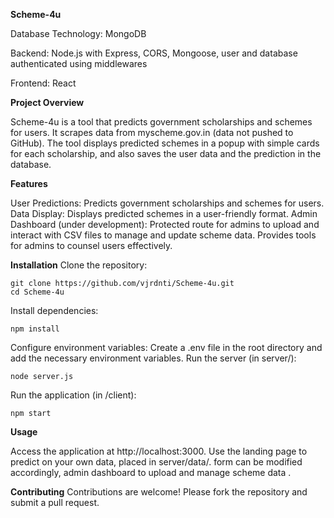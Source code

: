 **Scheme-4u**

Database Technology: MongoDB

Backend: Node.js with Express, CORS, Mongoose, user and database authenticated using middlewares

Frontend: React

**Project Overview**

Scheme-4u is a tool that predicts government scholarships and schemes for users. It scrapes data from myscheme.gov.in (data not pushed to GitHub). The tool displays predicted schemes in a popup with simple cards for each scholarship, and also saves the user data and the prediction in the database.

**Features**

User Predictions: Predicts government scholarships and schemes for users.
Data Display: Displays predicted schemes in a user-friendly format.
Admin Dashboard (under development): Protected route for admins to upload and interact with CSV files to manage and update scheme data. Provides tools for admins to counsel users effectively.

**Installation**
Clone the repository:

    git clone https://github.com/vjrdnti/Scheme-4u.git
    cd Scheme-4u

Install dependencies:

    npm install

Configure environment variables:
Create a .env file in the root directory and add the necessary environment variables.
Run the server (in server/):

    node server.js

Run the application (in /client):

    npm start

**Usage**

Access the application at http://localhost:3000.
Use the landing page to predict on your own data, placed in server/data/. form can be modified accordingly, admin dashboard to upload and manage scheme data .

**Contributing**
Contributions are welcome! Please fork the repository and submit a pull request.

